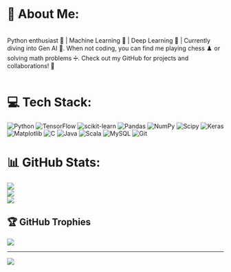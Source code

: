 # 💫 About Me:
<br>Python enthusiast 🐍 | Machine Learning 🤖 | Deep Learning 🧠 | Currently diving into Gen AI 🌊. When not coding, you can find me playing chess ♟️ or solving math problems ➗. Check out my GitHub for projects and collaborations! 🚀<br><br>


# 💻 Tech Stack:
![Python](https://img.shields.io/badge/python-3670A0?style=for-the-badge&logo=python&logoColor=ffdd54) ![TensorFlow](https://img.shields.io/badge/TensorFlow-%23FF6F00.svg?style=for-the-badge&logo=TensorFlow&logoColor=white) ![scikit-learn](https://img.shields.io/badge/scikit--learn-%23F7931E.svg?style=for-the-badge&logo=scikit-learn&logoColor=white) ![Pandas](https://img.shields.io/badge/pandas-%23150458.svg?style=for-the-badge&logo=pandas&logoColor=white) ![NumPy](https://img.shields.io/badge/numpy-%23013243.svg?style=for-the-badge&logo=numpy&logoColor=white) ![Scipy](https://img.shields.io/badge/SciPy-%230C55A5.svg?style=for-the-badge&logo=scipy&logoColor=%white) ![Keras](https://img.shields.io/badge/Keras-%23D00000.svg?style=for-the-badge&logo=Keras&logoColor=white) ![Matplotlib](https://img.shields.io/badge/Matplotlib-%23ffffff.svg?style=for-the-badge&logo=Matplotlib&logoColor=black) ![C](https://img.shields.io/badge/c-%2300599C.svg?style=for-the-badge&logo=c&logoColor=white) ![Java](https://img.shields.io/badge/java-%23ED8B00.svg?style=for-the-badge&logo=openjdk&logoColor=white) ![Scala](https://img.shields.io/badge/scala-%23DC322F.svg?style=for-the-badge&logo=scala&logoColor=white) ![MySQL](https://img.shields.io/badge/mysql-4479A1.svg?style=for-the-badge&logo=mysql&logoColor=white) ![Git](https://img.shields.io/badge/git-%23F05033.svg?style=for-the-badge&logo=git&logoColor=white)
# 📊 GitHub Stats:
![](https://github-readme-stats.vercel.app/api?username=Lakshmeesha-N&theme=aura&hide_border=false&include_all_commits=false&count_private=false)<br/>
![](https://github-readme-streak-stats.herokuapp.com/?user=Lakshmeesha-N&theme=aura&hide_border=false)<br/>
![](https://github-readme-stats.vercel.app/api/top-langs/?username=Lakshmeesha-N&theme=aura&hide_border=false&include_all_commits=false&count_private=false&layout=compact)

## 🏆 GitHub Trophies
![](https://github-profile-trophy.vercel.app/?username=Lakshmeesha-N&theme=radical&no-frame=false&no-bg=false&margin-w=4)

---
[![](https://visitcount.itsvg.in/api?id=Lakshmeesha-N&icon=0&color=0)](https://visitcount.itsvg.in)

<!-- Proudly created with GPRM ( https://gprm.itsvg.in ) -->
